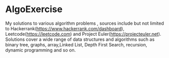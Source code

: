 # AlgoExercise
My solutions to various algorithm problems , sources include but not limited to Hackerrank(https://www.hackerrank.com/dashboard), Leetcode(https://leetcode.com) and Project Euler(https://projecteuler.net). Solutions cover a wide range of data structures and algorithms such as binary tree, graphs, array,Linked List, Depth First Search, recursion, dynamic programming and so on.
